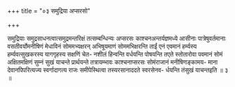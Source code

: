 +++
title = "०३ समुद्रिया अप्सरसो"

+++

समुद्रियाः समुद्रसाधनत्वात्समुद्रमन्तरिक्षं तत्सम्बन्धिन्यः अप्सरसः काश्चनअन्तर्यज्ञमध्ये आसीनाः पात्रेषुवर्तमानाः वसतीवर्योमनीषिणं मेधाविनं सोममभ्यक्षरन् अभिषूयमाणं सोममभिक्षरन्ति ताईं एनं एवमानं हर्म्यस्य हर्म्यवत्सुखकरस्य यागगृहस्य सक्षणिं चेत- नशीलं हिन्वन्ति वर्धयन्ति पोषयन्ति तएते स्तोतारोवा पवमानं सोमं अक्षितमक्षिणं सुम्नं सुखं याचन्ते प्रार्थयन्ते तत्रायम्भावः काश्चनाप्सरसः सोमंराजानं मनीषिणङ्कामय- माना देवानपिपरित्यज्य स्वर्गादागत्य राजः समीपेस्थित्वा तस्यरसानाददते स्वरसेनव- र्धयन्ति तंसुखं याचन्तइति ॥ ३ ॥